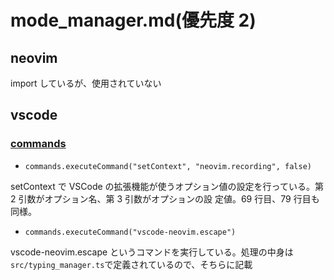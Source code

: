 <!-- markdownlint-disable-file MD030 -->

# mode_manager.md(優先度 2)

## neovim

import しているが、使用されていない

## vscode

### [commands](https://code.visualstudio.com/api/references/vscode-api#commands)

-   `commands.executeCommand("setContext", "neovim.recording", false)`

setContext で VSCode の拡張機能が使うオプション値の設定を行っている。第 2 引数がオプション名、第 3 引数がオプションの設
定値。69 行目、79 行目も同様。

-   `commands.executeCommand("vscode-neovim.escape")`

vscode-neovim.escape というコマンドを実行している。処理の中身は`src/typing_manager.ts`で定義されているので、そちらに記載
